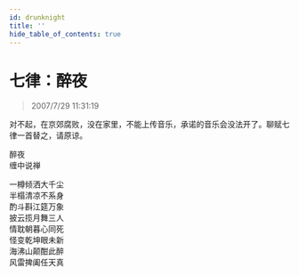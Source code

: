```yaml
---
id: drunknight
title: ''
hide_table_of_contents: true
---
```


# 七律：醉夜

> 2007/7/29 11:31:19

<div style={{fontSize: '18px'}}>

对不起，在京郊腐败，没在家里，不能上传音乐，承诺的音乐会没法开了。聊赋七律一首替之，请原谅。
</div>

<div style={{color:'#FF0000', fontSize: '56px', fontWeight: '500', textAlign: 'center', lineHeight: '150%'}}>
醉夜
</div>

<div style={{color:'#FF0000', fontSize: '32px', fontWeight: '500', textAlign: 'center', lineHeight: '250%'}}>
缠中说禅
</div>

<div style={{color:'#FF0000', fontSize: '32px', fontWeight: '500', textAlign: 'center', lineHeight: '150%'}}>

一樽倾洒大千尘<br/>
半榻清凉不系身<br/>
酌斗斟江筵万象<br/>
披云揽月舞三人<br/>
情耽朝暮心同死<br/>
怪变乾坤眼未新<br/>
海沸山颠酣此醉<br/>
风雷捭阖任天真
</div>